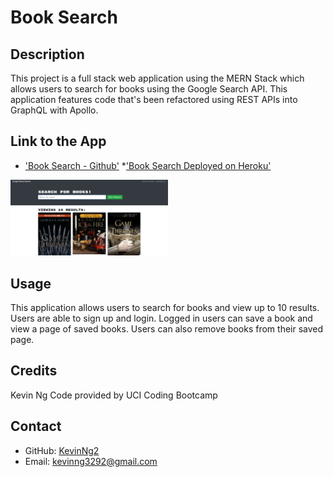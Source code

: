 # Book Search

## Description 
This project is a full stack web application using the MERN Stack which allows users to search for books using the Google Search API. This application features code that's been refactored using REST APIs into GraphQL with Apollo.

## Link to the App
* ['Book Search - Github'](https://github.com/KevinNg2/Book-Search)
*['Book Search Deployed on Heroku'](https://mighty-basin-10821.herokuapp.com/)

<img src="client/public/images/book-search%20screenshot.png" width="50%" height="50%">


## Usage
This application allows users to search for books and view up to 10 results. Users are able to sign up and login. Logged in users can save a book and view a page of saved books. Users can also remove books from their saved page.

## Credits
Kevin Ng Code provided by UCI Coding Bootcamp

## Contact
- GitHub: [KevinNg2](https://github.com/KevinNg2)
- Email: [kevinng3292@gmail.com](mailto:kevinng3292@gmail.com)